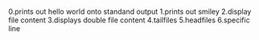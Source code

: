 0.prints out hello world onto standand output
1.prints out smiley
2.display file content
3.displays double file content
4.tailfiles
5.headfiles
6.specific line
